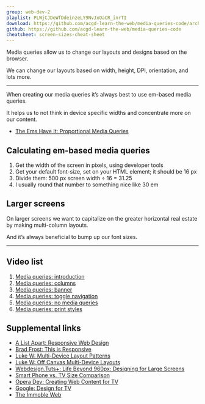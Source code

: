 ```yaml
---
group: web-dev-2
playlist: PLWjCJDeWfDdeinzeLY9NvJxOaCR_inrTI
download: https://github.com/acgd-learn-the-web/media-queries-code/archive/master.zip
github: https://github.com/acgd-learn-the-web/media-queries-code
cheatsheet: screen-sizes-cheat-sheet
---
```


Media queries allow us to change our layouts and designs based on the browser.

We can change our layouts based on width, height, DPI, orientation, and lots more.

---

When creating our media queries it’s always best to use em-based media queries.

It helps us to not think in device specific widths and concentrate more on our content.

- [The Ems Have It: Proportional Media Queries](http://blog.cloudfour.com/the-ems-have-it-proportional-media-queries-ftw/)

## Calculating em-based media queries

1. Get the width of the screen in pixels, using developer tools
2. Get your default font-size, set on your HTML element; it should be 16 px
3. Divide them: 500 px screen width ÷ 16 = 31.25
4. I usually round that number to something nice like 30 em

## Larger screens

On larger screens we want to capitalize on the greater horizontal real estate by making multi-column layouts.

And it’s always beneficial to bump up our font sizes.

---

## Video list

1. [Media queries: introduction](https://www.youtube.com/watch?v=X8sUiRemgqU&index=1&list=PLWjCJDeWfDdeinzeLY9NvJxOaCR_inrTI)
2. [Media queries: columns](https://www.youtube.com/watch?v=pSbNxyHeioA&index=2&list=PLWjCJDeWfDdeinzeLY9NvJxOaCR_inrTI)
3. [Media queries: banner](https://www.youtube.com/watch?v=n2LxnjT68gc&index=3&list=PLWjCJDeWfDdeinzeLY9NvJxOaCR_inrTI)
4. [Media queries: toggle navigation](https://www.youtube.com/watch?v=ifhppwLzXwI&list=PLWjCJDeWfDdeinzeLY9NvJxOaCR_inrTI&index=4)
5. [Media queries: no media queries](https://www.youtube.com/watch?v=ig9pueXrl3o&list=PLWjCJDeWfDdeinzeLY9NvJxOaCR_inrTI&index=5)
6. [Media queries: print styles](https://www.youtube.com/watch?v=krZXeORLXtM&list=PLWjCJDeWfDdeinzeLY9NvJxOaCR_inrTI&index=6)

## Supplemental links

- [A List Apart: Responsive Web Design](http://www.alistapart.com/articles/responsive-web-design/)
- [Brad Frost: This is Responsive](http://bradfrost.github.com/this-is-responsive/)
- [Luke W: Multi-Device Layout Patterns](http://www.lukew.com/ff/entry.asp?1514)
- [Luke W: Off Canvas Multi-Device Layouts](http://www.lukew.com/ff/entry.asp?1569)
- [Webdesign.Tuts+: Life Beyond 960px: Designing for Large Screens](http://webdesign.tutsplus.com/articles/general/life-beyond-960px-designing-for-large-screens/)
- [Smart Phone vs. TV Size Comparison](http://www.flickr.com/photos/bruce-lawson/6714342003/)
- [Opera Dev: Creating Web Content for TV](http://dev.opera.com/articles/view/creating-web-content-for-tv/)
- [Google: Design for TV](https://developers.google.com/tv/web/docs/design_for_tv)
- [The Immoble Web](https://speakerdeck.com/grigs/the-immobile-web)
